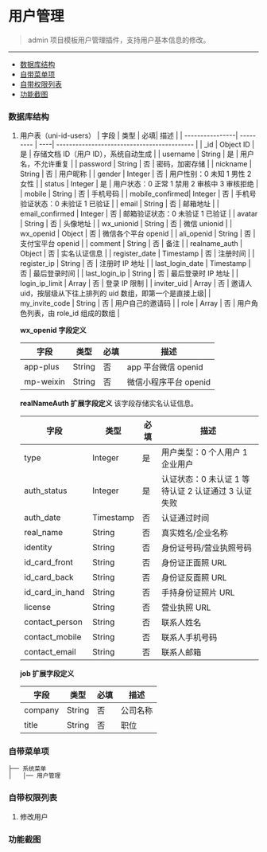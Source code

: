 # 用户管理

> admin 项目模板用户管理插件，支持用户基本信息的修改。

---

-   [数据库结构](#数据库结构)
-   [自带菜单项](#自带菜单项)
-   [自带权限列表](#自带权限列表)
-   [功能截图](#功能截图)

### 数据库结构

1. 用户表（uni-id-users）
   | 字段 | 类型 | 必填| 描述 |
   | ----------------| --------- | ----| ------------------------------------------- |
   | \_id | Object ID | 是 | 存储文档 ID（用户 ID），系统自动生成 |
   | username | String | 是 | 用户名，不允许重复 |
   | password | String | 否 | 密码，加密存储 |
   | nickname | String | 否 | 用户昵称 |
   | gender | Integer | 否 | 用户性别：0 未知 1 男性 2 女性 |
   | status | Integer | 是 | 用户状态：0 正常 1 禁用 2 审核中 3 审核拒绝 |
   | mobile | String | 否 | 手机号码 |
   | mobile_confirmed| Integer | 否 | 手机号验证状态：0 未验证 1 已验证 |
   | email | String | 否 | 邮箱地址 |
   | email_confirmed | Integer | 否 | 邮箱验证状态：0 未验证 1 已验证 |
   | avatar | String | 否 | 头像地址 |
   | wx_unionid | String | 否 | 微信 unionid |
   | wx_openid | Object | 否 | 微信各个平台 openid |
   | ali_openid | String | 否 | 支付宝平台 openid |
   | comment | String | 否 | 备注 |
   | realname_auth | Object | 否 | 实名认证信息 |
   | register_date | Timestamp | 否 | 注册时间 |
   | register_ip | String | 否 | 注册时 IP 地址 |
   | last_login_date | Timestamp | 否 | 最后登录时间 |
   | last_login_ip | String | 否 | 最后登录时 IP 地址 |
   | login_ip_limit | Array | 否 | 登录 IP 限制 |
   | inviter_uid | Array | 否 | 邀请人 uid，按层级从下往上排列的 uid 数组，即第一个是直接上级|
   | my_invite_code | String | 否 | 用户自己的邀请码 |
   | role | Array | 否 | 用户角色列表，由 role_id 组成的数组 |

    **wx_openid 字段定义**

    | 字段      | 类型   | 必填 | 描述                  |
    | --------- | ------ | ---- | --------------------- |
    | app-plus  | String | 否   | app 平台微信 openid   |
    | mp-weixin | String | 否   | 微信小程序平台 openid |

    **realNameAuth 扩展字段定义**
    该字段存储实名认证信息。

    | 字段            | 类型      | 必填 | 描述                                                |
    | --------------- | --------- | ---- | --------------------------------------------------- |
    | type            | Integer   | 是   | 用户类型：0 个人用户 1 企业用户                     |
    | auth_status     | Integer   | 是   | 认证状态：0 未认证 1 等待认证 2 认证通过 3 认证失败 |
    | auth_date       | Timestamp | 否   | 认证通过时间                                        |
    | real_name       | String    | 否   | 真实姓名/企业名称                                   |
    | identity        | String    | 否   | 身份证号码/营业执照号码                             |
    | id_card_front   | String    | 否   | 身份证正面照 URL                                    |
    | id_card_back    | String    | 否   | 身份证反面照 URL                                    |
    | id_card_in_hand | String    | 否   | 手持身份证照片 URL                                  |
    | license         | String    | 否   | 营业执照 URL                                        |
    | contact_person  | String    | 否   | 联系人姓名                                          |
    | contact_mobile  | String    | 否   | 联系人手机号码                                      |
    | contact_email   | String    | 否   | 联系人邮箱                                          |

    **job 扩展字段定义**

    | 字段    | 类型   | 必填 | 描述     |
    | ------- | ------ | ---- | -------- |
    | company | String | 否   | 公司名称 |
    | title   | String | 否   | 职位     |

### 自带菜单项

```bash
├── 系统菜单
│   │── 用户管理
```

### 自带权限列表

1. 修改用户

### 功能截图
